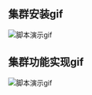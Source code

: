 
## 集群安装gif

![脚本演示gif](https://github.com/niezhiliang/docker-redis-colony/blob/master/imgs/install.gif)


## 集群功能实现gif

![脚本演示gif](https://github.com/niezhiliang/docker-redis-colony/blob/master/imgs/show.gif)
